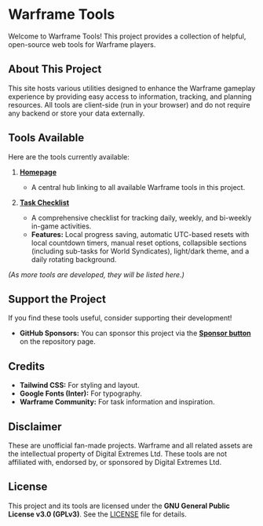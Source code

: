 # Warframe Tools

Welcome to Warframe Tools! This project provides a collection of helpful, open-source web tools for Warframe players.

## About This Project

This site hosts various utilities designed to enhance the Warframe gameplay experience by providing easy access to information, tracking, and planning resources. All tools are client-side (run in your browser) and do not require any backend or store your data externally.

## Tools Available

Here are the tools currently available:

1.  **[Homepage](https://warframetools.com/)**
    * A central hub linking to all available Warframe tools in this project.

2.  **[Task Checklist](https://warframetools.com/Task-Checklist/)**
    * A comprehensive checklist for tracking daily, weekly, and bi-weekly in-game activities.
    * **Features:** Local progress saving, automatic UTC-based resets with local countdown timers, manual reset options, collapsible sections (including sub-tasks for World Syndicates), light/dark theme, and a daily rotating background.

*(As more tools are developed, they will be listed here.)*

## Support the Project

If you find these tools useful, consider supporting their development!

* **GitHub Sponsors:** You can sponsor this project via the [**Sponsor button**](https://github.com/sponsors/YOUR_USERNAME) on the repository page.

## Credits

* **Tailwind CSS:** For styling and layout.
* **Google Fonts (Inter):** For typography.
* **Warframe Community:** For task information and inspiration.

## Disclaimer

These are unofficial fan-made projects. Warframe and all related assets are the intellectual property of Digital Extremes Ltd. These tools are not affiliated with, endorsed by, or sponsored by Digital Extremes Ltd.

## License

This project and its tools are licensed under the **GNU General Public License v3.0 (GPLv3)**. See the [LICENSE](LICENSE) file for details.
